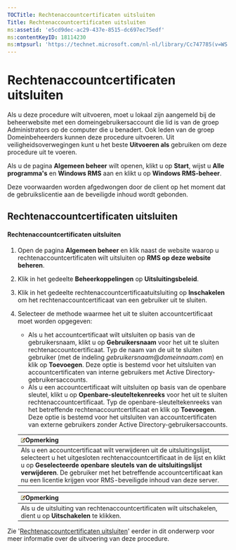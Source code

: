 ```yaml
---
TOCTitle: Rechtenaccountcertificaten uitsluiten
Title: Rechtenaccountcertificaten uitsluiten
ms:assetid: 'e5cd9dec-ac29-437e-8515-dc697ec75edf'
ms:contentKeyID: 18114230
ms:mtpsurl: 'https://technet.microsoft.com/nl-nl/library/Cc747785(v=WS.10)'
---
```


Rechtenaccountcertificaten uitsluiten
=====================================

Als u deze procedure wilt uitvoeren, moet u lokaal zijn aangemeld bij de beheerwebsite met een domeingebruikersaccount die lid is van de groep Administrators op de computer die u benadert. Ook leden van de groep Domeinbeheerders kunnen deze procedure uitvoeren. Uit veiligheidsoverwegingen kunt u het beste **Uitvoeren als** gebruiken om deze procedure uit te voeren.

Als u de pagina **Algemeen beheer** wilt openen, klikt u op **Start**, wijst u **Alle programma's** en **Windows RMS** aan en klikt u op **Windows RMS-beheer**.

Deze voorwaarden worden afgedwongen door de client op het moment dat de gebruikslicentie aan de beveiligde inhoud wordt gebonden.

Rechtenaccountcertificaten uitsluiten
-------------------------------------

#### Rechtenaccountcertificaten uitsluiten

1.  Open de pagina **Algemeen beheer** en klik naast de website waarop u rechtenaccountcertificaten wilt uitsluiten op **RMS op deze website beheren**.

2.  Klik in het gedeelte **Beheerkoppelingen** op **Uitsluitingsbeleid**.

3.  Klik in het gedeelte rechtenaccountcertificaatuitsluiting op **Inschakelen** om het rechtenaccountcertificaat van een gebruiker uit te sluiten.

4.  Selecteer de methode waarmee het uit te sluiten accountcertificaat moet worden opgegeven:

    -   Als u het accountcertificaat wilt uitsluiten op basis van de gebruikersnaam, klikt u op **Gebruikersnaam** voor het uit te sluiten rechtenaccountcertificaat. Typ de naam van de uit te sluiten gebruiker (met de indeling *gebruikersnaam*@*domeinnaam.com*) en klik op **Toevoegen**. Deze optie is bestemd voor het uitsluiten van accountcertificaten van interne gebruikers met Active Directory-gebruikersaccounts.
    -   Als u een accountcertificaat wilt uitsluiten op basis van de openbare sleutel, klikt u op **Openbare-sleuteltekenreeks** voor het uit te sluiten rechtenaccountcertificaat. Typ de openbare-sleuteltekenreeks van het betreffende rechtenaccountcertificaat en klik op **Toevoegen**. Deze optie is bestemd voor het uitsluiten van accountcertificaten van externe gebruikers zonder Active Directory-gebruikersaccounts.

    | ![](images/Cc747785.note(WS.10).gif)Opmerking                                                                                                                                                                                                                                                                                     |
    |----------------------------------------------------------------------------------------------------------------------------------------------------------------------------------------------------------------------------------------------------------------------------------------------------------------------------------------------------------------|
    | Als u een accountcertificaat wilt verwijderen uit de uitsluitingslijst, selecteert u het uitgesloten rechtenaccountcertificaat in de lijst en klikt u op **Geselecteerde openbare sleutels van de uitsluitingslijst verwijderen**. De gebruiker met het betreffende accountcertificaat kan nu een licentie krijgen voor RMS-beveiligde inhoud van deze server. |

    | ![](images/Cc747785.note(WS.10).gif)Opmerking                                     |
    |----------------------------------------------------------------------------------------------------------------|
    | Als u de uitsluiting van rechtenaccountcertificaten wilt uitschakelen, dient u op **Uitschakelen** te klikken. |

Zie '[Rechtenaccountcertificaten uitsluiten](https://technet.microsoft.com/cba5e901-942c-4d06-9865-e6c4648c95e6)' eerder in dit onderwerp voor meer informatie over de uitvoering van deze procedure.
